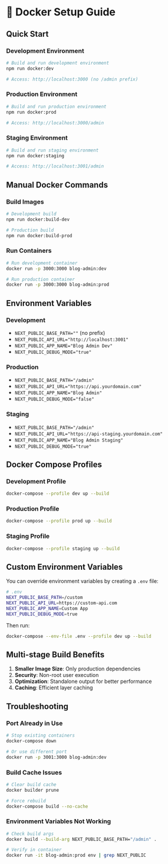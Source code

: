 # 🐳 Docker Setup Guide

## Quick Start

### Development Environment

```bash
# Build and run development environment
npm run docker:dev

# Access: http://localhost:3000 (no /admin prefix)
```

### Production Environment

```bash
# Build and run production environment
npm run docker:prod

# Access: http://localhost:3000/admin
```

### Staging Environment

```bash
# Build and run staging environment
npm run docker:staging

# Access: http://localhost:3001/admin
```

## Manual Docker Commands

### Build Images

```bash
# Development build
npm run docker:build-dev

# Production build
npm run docker:build-prod
```

### Run Containers

```bash
# Run development container
docker run -p 3000:3000 blog-admin:dev

# Run production container
docker run -p 3000:3000 blog-admin:prod
```

## Environment Variables

### Development

- `NEXT_PUBLIC_BASE_PATH=""` (no prefix)
- `NEXT_PUBLIC_API_URL="http://localhost:3001"`
- `NEXT_PUBLIC_APP_NAME="Blog Admin Dev"`
- `NEXT_PUBLIC_DEBUG_MODE="true"`

### Production

- `NEXT_PUBLIC_BASE_PATH="/admin"`
- `NEXT_PUBLIC_API_URL="https://api.yourdomain.com"`
- `NEXT_PUBLIC_APP_NAME="Blog Admin"`
- `NEXT_PUBLIC_DEBUG_MODE="false"`

### Staging

- `NEXT_PUBLIC_BASE_PATH="/admin"`
- `NEXT_PUBLIC_API_URL="https://api-staging.yourdomain.com"`
- `NEXT_PUBLIC_APP_NAME="Blog Admin Staging"`
- `NEXT_PUBLIC_DEBUG_MODE="true"`

## Docker Compose Profiles

### Development Profile

```bash
docker-compose --profile dev up --build
```

### Production Profile

```bash
docker-compose --profile prod up --build
```

### Staging Profile

```bash
docker-compose --profile staging up --build
```

## Custom Environment Variables

You can override environment variables by creating a `.env` file:

```bash
# .env
NEXT_PUBLIC_BASE_PATH=/custom
NEXT_PUBLIC_API_URL=https://custom-api.com
NEXT_PUBLIC_APP_NAME=Custom App
NEXT_PUBLIC_DEBUG_MODE=true
```

Then run:

```bash
docker-compose --env-file .env --profile dev up --build
```

## Multi-stage Build Benefits

1. **Smaller Image Size**: Only production dependencies
2. **Security**: Non-root user execution
3. **Optimization**: Standalone output for better performance
4. **Caching**: Efficient layer caching

## Troubleshooting

### Port Already in Use

```bash
# Stop existing containers
docker-compose down

# Or use different port
docker run -p 3001:3000 blog-admin:dev
```

### Build Cache Issues

```bash
# Clear build cache
docker builder prune

# Force rebuild
docker-compose build --no-cache
```

### Environment Variables Not Working

```bash
# Check build args
docker build --build-arg NEXT_PUBLIC_BASE_PATH="/admin" .

# Verify in container
docker run -it blog-admin:prod env | grep NEXT_PUBLIC
```
